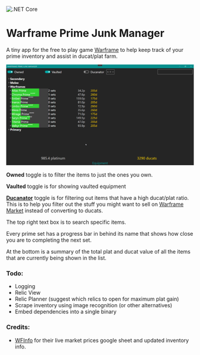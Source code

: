 ![.NET Core](https://github.com/HarshDaga/WFPrimeJunkManager/workflows/.NET%20Core/badge.svg)

# Warframe Prime Junk Manager

A tiny app for the free to play game [Warframe](https://www.warframe.com/) to help keep track of your prime inventory and assist in ducat/plat farm.



![Equipment Screen](docs/equipment.png?raw=true)



**Owned** toggle is to filter the items to just the ones you own.

**Vaulted** toggle is for showing vaulted equipment

[**Ducanator**](https://warframe.market/tools/ducats) toggle is for filtering out items that have a high ducat/plat ratio. This is to help you filter out the stuff you might want to sell on [Warframe Market](https://warframe.market/) instead of converting to ducats.

The top right text box is to search specific items.



Every prime set has a progress bar in behind its name that shows how close you are to completing the next set.

At the bottom is a summary of the total plat and ducat value of all the items that are currently being shown in the list.



### Todo:

- Logging
- Relic View
- Relic Planner (suggest which relics to open for maximum plat gain)
- Scrape inventory using image recognition (or other alternatives)
- Embed dependencies into a single binary



### Credits:

- [WFInfo](https://github.com/WFCD/WFinfo) for their live market prices google sheet and updated inventory info.
